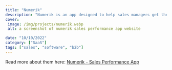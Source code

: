 ```yaml
---
title: "Numerik"
description: "Numerik is an app designed to help sales managers get the best performance from their reps."
cover: 
 image: /img/projects/numerik.webp
 alt: a screenshot of numerik sales performance app website 

date: "10/10/2022"
category: ["SaaS"]
tags: ["sales", "software", "b2b"]
---
```


Read more about them here: <a href="https://www.numerik.ly">Numerik - Sales Performance App</a>
